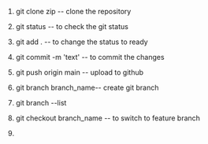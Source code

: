 1) git clone zip -- clone the repository
2) git status -- to check the git status
3) git add . -- to change the status to ready
4) git commit -m 'text' -- to commit the changes
5) git push origin main -- upload to github

6) git branch branch_name-- create git branch
7) git branch --list
8) git checkout branch_name -- to switch to feature branch
9)